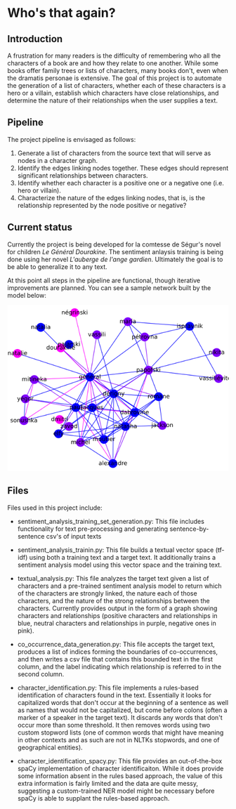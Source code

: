 # Who's that again?

## Introduction

A frustration for many readers is the difficulty of remembering who all the
characters of a book are and how they relate to one another. While some books
offer family trees or lists of characters, many books don't, even when the
dramatis personae is extensive. The goal of this project is to automate the
generation of a list of characters, whether each of these characters is a
hero or a villain, establish which characters have close
relationships, and determine the nature of their relationships when the user
supplies a text.

## Pipeline

The project pipeline is envisaged as follows:

1. Generate a list of characters from the source text that will serve as nodes
in a character graph.
2. Identify the edges linking nodes together. These edges should represent significant
relationships between characters.
3. Identify whether each character is a positive one or a negative one (i.e. hero or villain).
4. Characterize the nature of the edges linking nodes, that is, is the relationship represented by the node positive or negative?

## Current status

Currently the project is being developed for la comtesse de Ségur's novel
for children *Le Général Dourakine*. The sentiment anlaysis training is being done using
her novel *L'auberge de l'ange gardien*. Ultimately the goal is to be able to generalize
it to any text.

At this point all steps in the pipeline are functional, though iterative improvements
are planned. You can see a sample network built by the model below:

!["Visualization of network in progress"](https://github.com/mpedruski/character_net/blob/master/results/character_network.svg.png "Network in progress")

## Files

Files used in this project include:

* sentiment_analysis_training_set_generation.py: This file includes functionality for text pre-processing and generating sentence-by-sentence csv's of input texts

* sentiment_analysis_trainin.py: This file builds a textual vector space (tf-idf) using both a training text and a target text. It additionally trains a sentiment analysis model using this vector space and the training text.

* textual_analysis.py: This file analyzes the target text given a list of characters and a pre-trained sentiment analysis model to return which of the characters are strongly linked, the nature each of those characters, and the nature of the strong relationships between the characters. Currently provides output in the form of a graph showing characters and relationships (positive characters and relationships in blue, neutral characters and relationships in purple, negative ones in pink).

* co_occurrence_data_generation.py: This file accepts the target text, produces a list of indices forming the boundaries of co-occurrences, and then writes a csv file that contains this bounded text in the first column, and the label indicating which relationship is referred to in the second column.

* character_identification.py: This file implements a rules-based identification of characters found in the text. Essentially it looks for capitalized words that don't occur at the beginning of a sentence as well as names that would not be capitalized, but come before colons (often a marker of a speaker in the target text). It discards any words that don't occur more than some threshold. It then removes words using two custom stopword lists (one of common words that might have meaning in other contexts and as such are not in NLTKs stopwords, and one of geographical entities).

* character_identification_spacy.py: This file provides an out-of-the-box spaCy implementation of character identificaiton. While it does provide some information absent in the rules based approach, the value of this extra information is fairly limited and the data are quite messy, suggesting a custom-trained NER model might be necessary before spaCy is able to supplant the rules-based approach.
